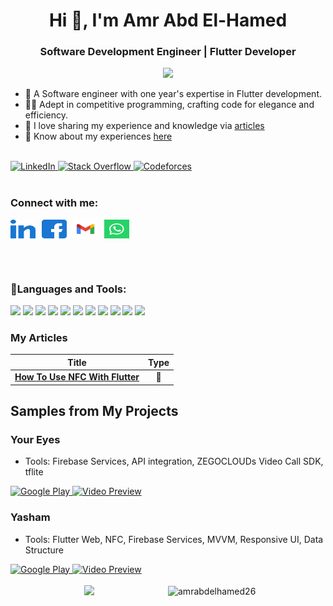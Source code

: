 <h1 align="center">Hi 👋, I'm Amr Abd El-Hamed </h1>
<h3 align="center">Software Development Engineer | Flutter Developer </h3>
<p align="center">
    <img id="preview" src="https://komarev.com/ghpvc/?username=amrabdelhamed26&color=grey">
</p>

- 🌱 A Software engineer with one year's expertise in Flutter development. 
- 👨‍💻 Adept in competitive programming, crafting code for elegance and efficiency.
- 📝 I love sharing my experience and knowledge via [articles](https://medium.com/@amr2652001) 
- 📄 Know about my experiences [here](https://drive.google.com/file/d/1z7tL-SC20Rb4Wxxv8P8jVCoU_tp_SgoE/view?usp=drivesdk)


<br>
<div> 
  <a href="https://www.linkedin.com/in/amr-abd-el-hamed-6323b6221/" target="_blank">
    <img src="https://img.shields.io/badge/LinkedIn-0077B5?style=for-the-badge&logo=linkedin&logoColor=white" alt="LinkedIn">
  </a>
  <a href="https://stackoverflow.com/users/22231038/amr-abd-elhamed" target="_blank">
    <img src="https://img.shields.io/badge/Stack_Overflow-F58025?style=for-the-badge&logo=stackoverflow&logoColor=white" alt="Stack Overflow">
  </a>
  <a href="https://codeforces.com/profile/AmrAbdElHamed" target="_blank">
    <img src="https://img.shields.io/badge/Codeforces-1F8ACB?style=for-the-badge&logo=codeforces&logoColor=white" alt="Codeforces">
  </a>
</div>

<br>




<div>
  <h3 align="left">Connect with me:</h3>
  <p align="left" style="display: flex; gap: 10px;">
    <a href="https://www.linkedin.com/in/amr-abd-el-hamed-6323b6221/" target="blank" style="text-decoration: none;">
      <img align="left" src="https://raw.githubusercontent.com/teamedwardforever/Readme-Generator/71f25dd8b98329b168142a6b782a107b75eab178/svg/Social/linked-in-alt.svg" alt="Amr Abd ElHamed" height="30" width="40" />
    </a>
    <a href="https://www.facebook.com/profile.php?id=100005334434627" target="blank" style="text-decoration: none;">
      <img align="left" src="https://raw.githubusercontent.com/teamedwardforever/Readme-Generator/71f25dd8b98329b168142a6b782a107b75eab178/svg/Social/facebook.svg" alt="Amr Abd ElHamed" height="30" width="40" />
    </a>
    <a href="mailto:amr2652001@gmail.com" target="blank" style="text-decoration: none;">
      <img align="left" src="https://raw.githubusercontent.com/edent/SuperTinyIcons/master/images/svg/gmail.svg" alt="amr2652001@gmail.com" height="30" width="40" />
    </a>
    <a href="https://wa.me/201005734569" target="blank" style="text-decoration: none;">
      <img align="left" src="https://raw.githubusercontent.com/edent/SuperTinyIcons/master/images/svg/whatsapp.svg" alt="Amr Abd ElHamed" height="30" width="40" />
    </a>
  </p>
</div>








<br>
<br>


<h3 align="left">🔧Languages and Tools:</h3>

![](https://img.shields.io/badge/Editor-VS_code-informational?style=flat&logo=visual-studio-code&logoColor=white&color=blue)
![](https://img.shields.io/badge/Editor-Android_Studio-informational?style=flat&logo=android-studio&logoColor=white&color=blue)
![](https://img.shields.io/badge/Code-Dart-informational?style=flat&logo=dart&logoColor=white&color=blue)
![](https://img.shields.io/badge/Code-Java-informational?style=flat&logo=java&logoColor=white&color=blue)
![](https://img.shields.io/badge/Code-Kotlin-informational?style=flat&logo=kotlin&logoColor=white&color=blue)
![](https://img.shields.io/badge/Code-Python-informational?style=flat&logo=python&logoColor=white&color=blue)
![](https://img.shields.io/badge/Tools-MySQL-informational?style=flat&logo=mysql&logoColor=white&color=blue)
![](https://img.shields.io/badge/Tools-SQLite-informational?style=flat&logo=sqlite&logoColor=white&color=blue)
![](https://img.shields.io/badge/Tools-Firebase-informational?style=flat&logo=firebase&logoColor=white&color=blue)
![](https://img.shields.io/badge/Tools-Codemagic-informational?style=flat&logo=codemagic&logoColor=white&color=blue)
![](https://img.shields.io/badge/Tools-Figma-informational?style=flat&logo=figma&logoColor=white&color=blue)

### My Articles

| Title | Type |
| ------------- | :-------------: |
| [**How To Use NFC With Flutter**](https://medium.com/@amr2652001/nfc-with-flutter-1c889fafe083) | 📝 |


## Samples from My Projects

### Your Eyes
- Tools: Firebase Services, API integration, ZEGOCLOUDs Video Call SDK, tflite

<div style="display: flex; gap: 20px;">
    <div style="text-align: center;">
        <a href="https://play.google.com/store/apps/details?id=com.app.your_eyes&pli=1" target="_blank">
            <img src="https://img.shields.io/badge/Google_Play-414141?style=for-the-badge&logo=google-play&logoColor=white" alt="Google Play">
        </a>
        <a href="https://www.linkedin.com/feed/update/urn:li:activity:7090810953637761024?utm_source=share&utm_medium=member_desktop" target="_blank">
            <img src="https://img.shields.io/badge/Video_Preview-FF0000?style=for-the-badge&logo=youtube&logoColor=white" alt="Video Preview">
        </a>
    </div>
</div>

### Yasham
- Tools: Flutter Web, NFC, Firebase Services, MVVM, Responsive UI, Data Structure

<div style="display: flex; gap: 20px;">
    <div style="text-align: center;">
        <a href="https://play.google.com/store/apps/details?id=com.yasham.app.yasham" target="_blank">
            <img src="https://img.shields.io/badge/Google_Play-414141?style=for-the-badge&logo=google-play&logoColor=white" alt="Google Play">
        </a>
        <a href="https://www.linkedin.com/posts/amr-abd-el-hamed-6323b6221_flutter-appdevelopment-firebase-activity-7201643102296539138-X0l5?utm_source=share&utm_medium=member_desktop" target="_blank">
            <img src="https://img.shields.io/badge/Video_Preview-FF0000?style=for-the-badge&logo=youtube&logoColor=white" alt="Video Preview">
        </a>
    </div>
</div>



<br>





<div style="display: flex; justify-content: center; align-items: center;">
    <a href="https://leetcode.com/amr2652001/" target="_blank" style="flex: 1; text-align: center; display: block;">
        <img style="width: 48%; height: auto;" src="https://leetcode.card.workers.dev/amr2652001?theme=dark&font=baloo&extension=null&border=2&border_radius=8">
    </a>
    <img style="flex: 1; width: 48%; height: auto;" src="https://github-readme-streak-stats.herokuapp.com/?user=amrabdelhamed26&" alt="amrabdelhamed26">
</div>


